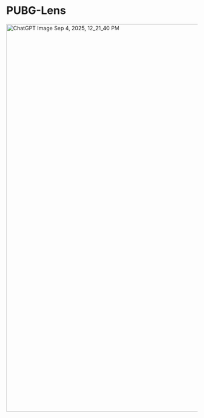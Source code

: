 # PUBG-Lens
<img width="1536" height="1024" alt="ChatGPT Image Sep 4, 2025, 12_21_40 PM" src="https://github.com/user-attachments/assets/ade64433-b26b-4fdc-95a7-7289d29dcf07" />
